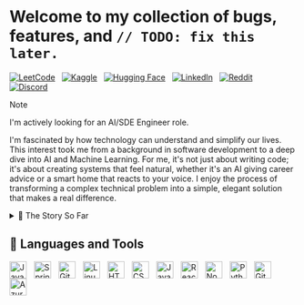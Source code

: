 # Welcome to my collection of bugs, features, and `// TODO: fix this later.`
<p align="left">
  <a href="https://leetcode.com/u/aursalan/"><img alt="LeetCode" title="Check my LeetCode" src="https://img.shields.io/badge/-LeetCode-F89F1B?style=plastic&logo=leetcode&logoColor=white"/></a>
  &nbsp;
  <a href="https://www.kaggle.com/aursalan"><img alt="Kaggle" title="Explore my Kaggle" src="https://img.shields.io/badge/-Kaggle-20BEFF?style=plastic&logo=kaggle&logoColor=white"/></a>
  &nbsp;
  <a href="https://huggingface.co/aursalan"><img alt="Hugging Face" title="Check my Hugging Face models" src="https://img.shields.io/badge/-Hugging%20Face-FFD21E?style=plastic&logo=huggingface&logoColor=black"/></a>
  &nbsp;
  <a href="https://www.linkedin.com/in/aursalan"><img alt="LinkedIn" title="Connect on LinkedIn" src="https://img.shields.io/badge/-LinkedIn-0A66C2?style=plastic&logo=linkedin&logoColor=white"/></a>
  &nbsp;
  <a href="https://www.reddit.com/user/aursalan"><img alt="Reddit" title="Join me on Reddit" src="https://img.shields.io/badge/-Reddit-FF4500?style=plastic&logo=reddit&logoColor=white"/></a>
  &nbsp;
  <a href="#"><img alt="Discord" title="My Discord ID: aursalan" src="https://img.shields.io/badge/-Discord-5865F2?style=plastic&logo=discord&logoColor=white"/></a>
</p>

>[!NOTE]
>I'm actively looking for an AI/SDE Engineer role.

I'm fascinated by how technology can understand and simplify our lives. This interest took me from a background in software development to a deep dive into AI and Machine Learning. For me, it's not just about writing code; it's about creating systems that feel natural, whether it's an AI giving career advice or a smart home that reacts to your voice. I enjoy the process of transforming a complex technical problem into a simple, elegant solution that makes a real difference.


<details>
  <summary>📖 The Story So Far</summary><br>
  <ul>
    <li>My journey into technology started with a strong foundation in software principles through a Diploma in Computer Engineering. I developed my skills in Java, Data Structures, and Object-Oriented Programming.         This sparked my interest in creating strong applications and drove me to pursue a Bachelor's degree in Artificial Intelligence and Data Science.</li><br>
    <li>This focus allowed me to explore machine learning, deep learning, and cloud computing in depth. To enhance my academic experience, I looked for hands-on opportunities through various internships. I began with web development and cloud infrastructure, which helped me understand the entire technology stack. My key experience was an AI internship at the Edunet Foundation, where I transitioned from theory to practice. There, I implemented ML models, worked with NLP techniques, and developed deep learning frameworks.</li><br>
    <li>My passion for AI shines through in my projects. While I've built full-stack applications like "Room Loop" to improve my software engineering skills, my main focus has been on creating intelligent systems. I developed "mycareer.ai," an AI-driven career counselling platform that uses NLP for personalised recommendations. Additionally, I made "Puch home," which allows smart home control using natural language commands. These projects illustrate my main interest: building practical, complete AI solutions that address real-world challenges. I am now excited to apply my blend of software engineering skills and specialised AI knowledge in a challenging role as an AI Engineer.</li>
  </ul> 
</details>

## 🧰 Languages and Tools

<img align="left" alt="Java" width="30px" style="padding-right:10px;" src="https://cdn.jsdelivr.net/gh/devicons/devicon/icons/java/java-original.svg"/>
<img align="left" alt="Spring" width="30px" style="padding-right:10px;" src="https://cdn.jsdelivr.net/gh/devicons/devicon/icons/spring/spring-original.svg" />
<img align="left" alt="Git" width="30px" style="padding-right:10px;" src="https://cdn.jsdelivr.net/gh/devicons/devicon/icons/git/git-original.svg" />
<img align="left" alt="Linux" width="30px" style="padding-right:10px;" src="https://cdn.jsdelivr.net/gh/devicons/devicon/icons/linux/linux-original.svg" />
<img align="left" alt="HTML" width="30px" style="padding-right:10px;" src="https://cdn.jsdelivr.net/gh/devicons/devicon/icons/html5/html5-plain.svg" />
<img align="left" alt="CSS" width="30px" style="padding-right:10px;" src="https://cdn.jsdelivr.net/gh/devicons/devicon/icons/css3/css3-plain.svg" />
<img align="left" alt="JavaScript" width="30px" style="padding-right:10px;" src="https://cdn.jsdelivr.net/gh/devicons/devicon/icons/javascript/javascript-plain.svg" />
<img align="left" alt="React" width="30px" style="padding-right:10px;" src="https://cdn.jsdelivr.net/gh/devicons/devicon/icons/react/react-original.svg" />
<img align="left" alt="NodeJS" width="30px" style="padding-right:10px;" src="https://cdn.jsdelivr.net/gh/devicons/devicon/icons/nodejs/nodejs-original.svg" />
<img align="left" alt="Python" width="30px" style="padding-right:10px;" src="https://cdn.jsdelivr.net/gh/devicons/devicon/icons/python/python-plain.svg" />
<img align="left" alt="GitHub" width="30px" style="padding-right:10px;" src="https://cdn.jsdelivr.net/gh/devicons/devicon/icons/github/github-original.svg" />
<img align="left" alt="Azure" width="30px" style="padding-right:10px;" src="https://cdn.jsdelivr.net/gh/devicons/devicon/icons/azure/azure-original.svg" />

<br />

#
